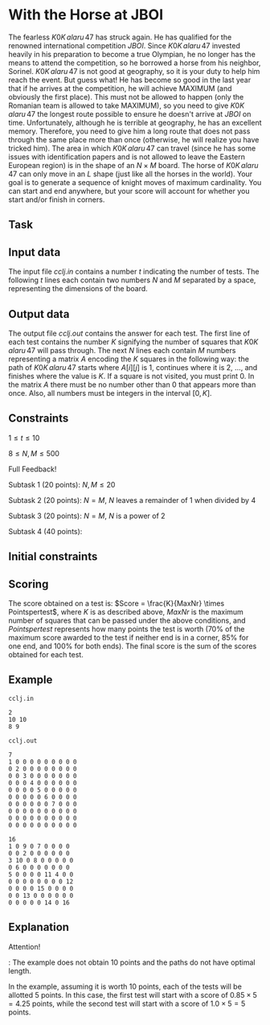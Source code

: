 # With the Horse at JBOI

The fearless $K0K \,alaru \,47$ has struck again. He has qualified for the renowned international competition $JBOI$. Since $K0K \,alaru \,47$ invested heavily in his preparation to become a true Olympian, he no longer has the means to attend the competition, so he borrowed a horse from his neighbor, Sorinel. $K0K \,alaru \,47$ is not good at geography, so it is your duty to help him reach the event. But guess what! He has become so good in the last year that if he arrives at the competition, he will achieve MAXIMUM (and obviously the first place). This must not be allowed to happen (only the Romanian team is allowed to take MAXIMUM), so you need to give $K0K \,alaru \,47$ the longest route possible to ensure he doesn't arrive at $JBOI$ on time. Unfortunately, although he is terrible at geography, he has an excellent memory. Therefore, you need to give him a long route that does not pass through the same place more than once (otherwise, he will realize you have tricked him). The area in which $K0K \,alaru \,47$ can travel (since he has some issues with identification papers and is not allowed to leave the Eastern European region) is in the shape of an $N \times M$ board. The horse of $K0K \,alaru \,47$ can only move in an $L$ shape (just like all the horses in the world). Your goal is to generate a sequence of knight moves of maximum cardinality. You can start and end anywhere, but your score will account for whether you start and/or finish in corners.

## Task

## Input data

The input file $cclj.in$ contains a number $t$ indicating the number of tests. The following $t$ lines each contain two numbers $N$ and $M$ separated by a space, representing the dimensions of the board.

## Output data

The output file $cclj.out$ contains the answer for each test. The first line of each test contains the number $K$ signifying the number of squares that $K0K \,alaru \,47$ will pass through. The next $N$ lines each contain $M$ numbers representing a matrix $A$ encoding the $K$ squares in the following way: the path of $K0K \,alaru \,47$ starts where $A[i][j]$ is $1$, continues where it is $2$, $\dots$, and finishes where the value is $K$. If a square is not visited, you must print $0$. In the matrix $A$ there must be no number other than $0$ that appears more than once. Also, all numbers must be integers in the interval $[0, K]$.

## Constraints

$1 \leq t \leq 10$

$8 \leq N, M \leq 500$

Full Feedback!

Subtask 1 (20 points): $N, M \leq 20$

Subtask 2 (20 points): $N = M$, $N$ leaves a remainder of $1$ when divided by $4$

Subtask 3 (20 points): $N = M$, $N$ is a power of $2$

Subtask 4 (40 points):

## Initial constraints

## Scoring

The score obtained on a test is: $Score = \frac{K}{MaxNr} \times Pointspertest$, where $K$ is as described above, $MaxNr$ is the maximum number of squares that can be passed under the above conditions, and $Pointspertest$ represents how many points the test is worth $(70\%\ \text{of the maximum score awarded to the test if neither end is in a corner, 85% for one end, and 100% for both ends})$. The final score is the sum of the scores obtained for each test.

## Example

`cclj.in`
```
2
10 10
8 9
```

`cclj.out`
```
7
1 0 0 0 0 0 0 0 0 0
0 2 0 0 0 0 0 0 0 0
0 0 3 0 0 0 0 0 0 0
0 0 0 4 0 0 0 0 0 0
0 0 0 0 5 0 0 0 0 0
0 0 0 0 0 6 0 0 0 0
0 0 0 0 0 0 7 0 0 0
0 0 0 0 0 0 0 0 0 0
0 0 0 0 0 0 0 0 0 0
0 0 0 0 0 0 0 0 0 0

16
1 0 9 0 7 0 0 0 0
0 0 2 0 0 0 0 0 0
3 10 0 8 0 0 0 0 0
0 6 0 0 0 0 0 0 0
5 0 0 0 0 11 4 0 0
0 0 0 0 0 0 0 0 12
0 0 0 0 15 0 0 0 0
0 0 13 0 0 0 0 0 0
0 0 0 0 0 14 0 16
```

## Explanation

Attention!

: The example does not obtain 10 points and the paths do not have optimal length.

In the example, assuming it is worth 10 points, each of the tests will be allotted 5 points. In this case, the first test will start with a score of $0.85 \times 5 = 4.25$ points, while the second test will start with a score of $1.0 \times 5 = 5$ points.